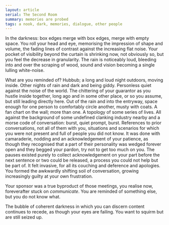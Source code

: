 ```yaml
---
layout: article
serial: The Second Room
summary: memories are probed
tags: a nook, dark, memories, dialogue, other people
---
```


In the darkness: box edges merge with box edges, merge with empty space.  You roll your head and eye, memorising the impression of shape and volume, the fading lines of contrast against the increasing flat noise.  Your pocket of visibility beyond the curtain is shrinking now, not obviously so, but you feel the decrease in granularity. The rain is noticeably loud, bleeding into and over the scraping of wood, sound and vision becoming a single lulling white-noise.  

What are you reminded of?  Hubbub; a long and loud night outdoors, moving inside.  Other nights of rain and dark and being giddy.  Personless quiet against the noise of the world. The chittering of your guarantor as you hustle inside together, long ago and in some other place, or so you assume, but still leading directly here.  Out of the rain and into the entryway, space enough for one person to comfortably circle another, musty with coats.  A fan chart on the wall; more than one.  A topology of some series of lives. All against the background of some undefined clanking industry nearby and a morse code of conversation: burst, quiet prompt, burst.  References to prior conversations, not all of them with you, situations and scenarios for which you were not present and full of people you did not know. It was done with camaraderie, nodding and an acknowledgement of your patience, as though they recognised that a part of their personality was wedged forever open and they begged your pardon, try not to get too much on you. The pauses existed purely to collect acknowledgement on your part before the next sentence or two could be released, a process you could not help but be part of.  It felt invasive, for all its couching and deference and apologies.  You formed the awkwardly shifting soil of conversation, growing increasingly guilty at your own frustration. 

Your sponsor was a true byproduct of those meetings, you realise now, foreverafter stuck on _communicate_. You are reminded of something else, but you do not know what.  

The bubble of coherent darkness in which you can discern content continues to recede, as though your eyes are failing.  You want to squirm but are still seized up.
